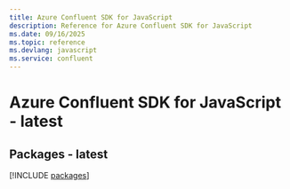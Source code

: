 ```yaml
---
title: Azure Confluent SDK for JavaScript
description: Reference for Azure Confluent SDK for JavaScript
ms.date: 09/16/2025
ms.topic: reference
ms.devlang: javascript
ms.service: confluent
---
```

# Azure Confluent SDK for JavaScript - latest
## Packages - latest
[!INCLUDE [packages](confluent-index.md)]